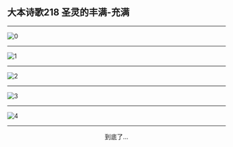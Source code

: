 
## 大本诗歌218 圣灵的丰满-充满
        
<div id="aplayer0"></div>

---

<img alt="0" data-original="https://cdn.jsdelivr.net/gh/k34869/shi/data/d0217/0">

---

<img alt="1" data-original="https://cdn.jsdelivr.net/gh/k34869/shi/data/d0217/1">

---

<img alt="2" data-original="https://cdn.jsdelivr.net/gh/k34869/shi/data/d0217/2">

---

<img alt="3" data-original="https://cdn.jsdelivr.net/gh/k34869/shi/data/d0217/3">

---

<img alt="4" data-original="https://cdn.jsdelivr.net/gh/k34869/shi/data/d0217/4">

---

<p style="text-align: center">到底了...</p>

<script src="/js/dist-view.js"></script>

<script>
MAIN.id = 'd0217';
        
const ap0 = new APlayer({
    container: document.getElementById('aplayer0'),
    volume: 1,
    loop: 'none',
    preload: 'none',
    audio: [{
        name: '大本诗歌218.mp3',
        artist: '大本诗歌',
        url: 'https://res.wx.qq.com/voice/getvoice?mediaid=MzI0NTk3MDM5M18yMjQ3NDkwMjY3',
        cover: '/favicon'
    }]
});
</script>

